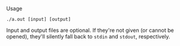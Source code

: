 Usage
```
./a.out [input] [output]
```

Input and output files are optional.
If they're not given (or cannot be opened), they'll silently fall back to `stdin` and `stdout`, respectively.

